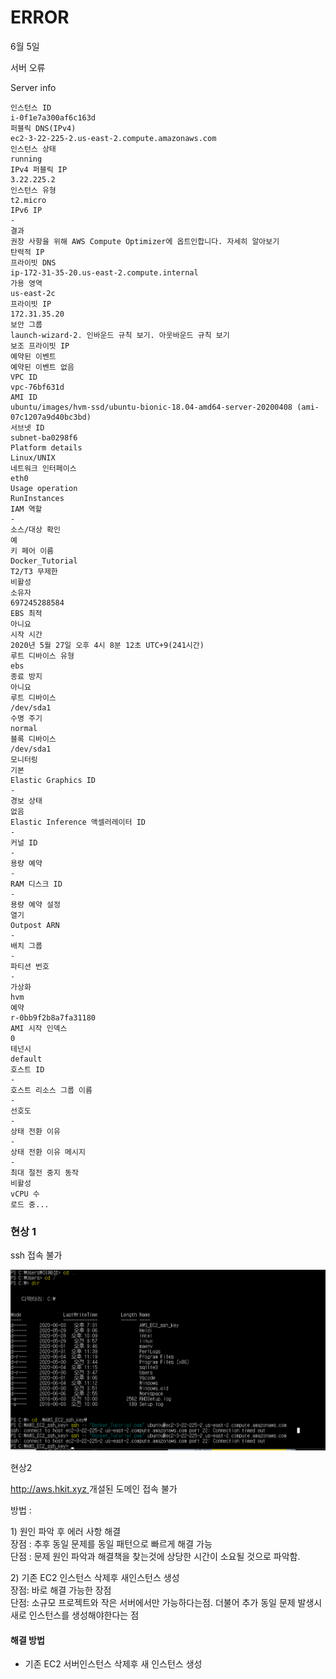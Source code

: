 # ERROR

6월 5일 

서버 오류  


Server info

```text
인스턴스 ID
i-0f1e7a300af6c163d
퍼블릭 DNS(IPv4)
ec2-3-22-225-2.us-east-2.compute.amazonaws.com
인스턴스 상태
running
IPv4 퍼블릭 IP
3.22.225.2
인스턴스 유형
t2.micro
IPv6 IP
-
결과
권장 사항을 위해 AWS Compute Optimizer에 옵트인합니다. 자세히 알아보기
탄력적 IP
프라이빗 DNS
ip-172-31-35-20.us-east-2.compute.internal
가용 영역
us-east-2c
프라이빗 IP
172.31.35.20
보안 그룹
launch-wizard-2. 인바운드 규칙 보기. 아웃바운드 규칙 보기
보조 프라이빗 IP
예약된 이벤트
예약된 이벤트 없음
VPC ID
vpc-76bf631d
AMI ID
ubuntu/images/hvm-ssd/ubuntu-bionic-18.04-amd64-server-20200408 (ami-07c1207a9d40bc3bd)
서브넷 ID
subnet-ba0298f6
Platform details
Linux/UNIX
네트워크 인터페이스
eth0
Usage operation
RunInstances
IAM 역할
-
소스/대상 확인
예
키 페어 이름
Docker_Tutorial
T2/T3 무제한
비활성
소유자
697245288584
EBS 최적
아니요
시작 시간
2020년 5월 27일 오후 4시 8분 12초 UTC+9(241시간)
루트 디바이스 유형
ebs
종료 방지
아니요
루트 디바이스
/dev/sda1
수명 주기
normal
블록 디바이스
/dev/sda1
모니터링
기본
Elastic Graphics ID
-
경보 상태
없음
Elastic Inference 액셀러레이터 ID
-
커널 ID
-
용량 예약
-
RAM 디스크 ID
-
용량 예약 설정
열기
Outpost ARN
-
배치 그룹
-
파티션 번호
-
가상화
hvm
예약
r-0bb9f2b8a7fa31180
AMI 시작 인덱스
0
테넌시
default
호스트 ID
-
호스트 리소스 그룹 이름
-
선호도
-
상태 전환 이유
-
상태 전환 이유 메시지
-
최대 절전 중지 동작
비활성
vCPU 수
로드 중...
```

### 현상 1 

ssh 접속 불가 

![](../../.gitbook/assets/image%20%28228%29.png)

현상2 

[http://aws.hkit.xyz ](http://aws.hkit.xyz%20) 개설된 도메인 접속 불가   
  
방법 : 

1\) 원인 파악 후 에러 사항 해결   
장점 : 추후 동일 문제를 동일 패턴으로 빠르게 해결 가능   
단점 : 문제 원인 파악과 해결책을 찾는것에 상당한 시간이 소요될 것으로 파악함. 

2\) 기존 EC2 인스턴스 삭제후 새인스턴스 생성  
장점: 바로 해결 가능한 장점   
단점: 소규모 프로젝트와 작은 서버에서만 가능하다는점. 더불어 추가 동일 문제 발생시 새로 인스턴스를 생성해야한다는 점  


#### 해결 방법 

 - 기존 EC2 서버인스턴스 삭제후 새 인스턴스 생성   








